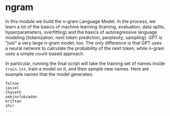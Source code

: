 # ngram

In this module we build the n-gram Language Model. In the process, we learn a lot of the basics of machine learning (training, evaluation, data splits, hyperparameters, overfitting) and the basics of autoregressive language modeling (tokenization, next token prediction, perplexity, sampling). GPT is "just" a very large n-gram model, too. The only difference is that GPT uses a neural network to calculate the probability of the next token, while n-gram uses a simple count-based approach.

In particular, running the final script will take the training set of names inside `train.txt`, train a model on it, and then sample new names. Here are example names that the model generates:

```
felton
jasiel
chaseth
nebjnvfobzadon
brittan
shir
...
```
